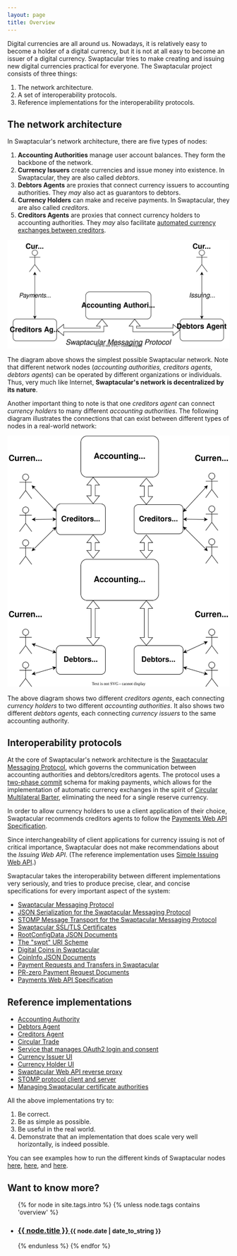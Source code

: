 ```yaml
---
layout: page
title: Overview
---
```


Digital currencies are all around us. Nowadays, it is relatively easy
to become a holder of a digital currency, but it is not at all easy to
become an issuer of a digital currency. Swaptacular tries to make
creating and issuing new digital currencies practical for everyone.
The Swaptacular project consists of three things:

1. The network architecture.
2. A set of interoperability protocols.
3. Reference implementations for the interoperability protocols.


## The network architecture

In Swaptacular's network architecture, there are five types of nodes:

1. **Accounting Authorities** manage user account balances. They form
   the backbone of the network.
2. **Currency Issuers** create currencies and issue money into
   existence. In Swaptacular, they are also called *debtors*.
3. **Debtors Agents** are proxies that connect currency issuers to
   accounting authorities. They *may* also act as guarantors to debtors.
4. **Currency Holders** can make and receive payments. In Swaptacular, they
   are also called *creditors*.
5. **Creditors Agents** are proxies that connect currency holders to
   accounting authorities. They *may* also facilitate [automated
   currency exchanges between
   creditors](https://github.com/swaptacular/swpt_trade).

<div class="message">
  <img src="/images/swpt_basic_network.svg" alt="Swaptacular Basic Network">
</div>

The diagram above shows the simplest possible Swaptacular
network. Note that different network nodes (*accounting authorities,
creditors agents, debtors agents*) can be operated by different
organizations or individuals. Thus, very much like Internet,
**Swaptacular's network is decentralized by its nature**.

Another important thing to note is that one *creditors agent* can
connect *currency holders* to many different *accounting
authorities*. The following diagram illustrates the connections that
can exist between different types of nodes in a real-world network:

<div class="message">
  <img src="/images/swpt_complex_nework.svg" alt="Swaptacular Real-world Network">
</div>

The above diagram shows two different *creditors agents*, each
connecting *currency holders* to two different *accounting
authorities*. It also shows two different *debtors agents*, each
connecting *currency issuers* to the same accounting authority.


## Interoperability protocols

At the core of Swaptacular's network architecture is the [Swaptacular
Messaging Protocol](/public/docs/protocol.pdf), which governs the
communication between accounting authorities and debtors/creditors
agents. The protocol uses a [two-phase
commit](https://en.wikipedia.org/wiki/Two-phase_commit_protocol)
schema for making payments, which allows for the implementation of
automatic currency exchanges in the spirit of [Circular Multilateral
Barter](/public/docs/cmb-general.pdf), eliminating the need for a
single reserve currency.

In order to allow currency holders to use a client application of
their choice, Swaptacular recommends creditors agents to follow the 
[Payments Web API Specification](/public/docs/swpt_creditors/redoc.html).

Since interchangeability of client applications for currency issuing is not
of critical importance, Swaptacular does not make recommendations about the
*Issuing Web API*. (The reference implementation uses [Simple Issuing Web
API](/public/docs/swpt_debtors/redoc.html).)

Swaptacular takes the interoperability between different
implementations very seriously, and tries to produce precise, clear,
and concise specifications for every important aspect of the system:

* [Swaptacular Messaging Protocol](/public/docs/protocol.pdf)
* [JSON Serialization for the Swaptacular Messaging
  Protocol](/public/docs/protocol-json.pdf)
* [STOMP Message Transport for the Swaptacular Messaging
  Protocol](/public/docs/swpt-stomp.pdf)
* [Swaptacular SSL/TLS Certificates](/public/docs/swpt-certificates.pdf)
* [RootConfigData JSON Documents](/public/docs/root-config-data.pdf)
* [The "swpt" URI Scheme](/public/docs/swpt-uri-scheme.pdf)
* [Digital Coins in Swaptacular](/public/docs/digital-coin-urls.pdf)
* [CoinInfo JSON Documents](/public/docs/coin-info-documents.pdf)
* [Payment Requests and Transfers in
  Swaptacular](/public/docs/payment-requests.pdf)
* [PR-zero Payment Request Documents](/public/docs/pr0-documents.pdf)
* [Payments Web API Specification](/public/docs/swpt_creditors/redoc.html)


## Reference implementations

* [Accounting Authority](https://github.com/swaptacular/swpt_accounts)
* [Debtors Agent](https://github.com/swaptacular/swpt_debtors)
* [Creditors Agent](https://github.com/swaptacular/swpt_creditors)
* [Circular Trade](https://github.com/swaptacular/swpt_trade)
* [Service that manages OAuth2 login and consent](https://github.com/swaptacular/swpt_login)
* [Currency Issuer UI](https://github.com/swaptacular/swpt_debtors_ui)
* [Currency Holder UI](https://github.com/swaptacular/swpt_creditors_ui)
* [Swaptacular Web API reverse proxy](https://github.com/swaptacular/swpt_apiproxy)
* [STOMP protocol client and server](https://github.com/swaptacular/swpt_stomp)
* [Managing Swaptacular certificate authorities](https://github.com/swaptacular/swpt_ca_scripts)

All the above implementations try to:

1. Be correct.
2. Be as simple as possible.
3. Be useful in the real world.
4. Demonstrate that an implementation that does scale very well
   horizontally, is indeed possible.

You can see examples how to run the different kinds of Swaptacular nodes
[here](https://github.com/swaptacular/swpt_accounts/blob/master/docker-compose-all.yml),
[here](https://github.com/swaptacular/swpt_creditors/blob/master/docker-compose-all.yml),
and
[here](https://github.com/swaptacular/swpt_debtors/blob/master/docker-compose-all.yml).


<div>
  <h2>Want to know more?</h2>
  <ul class="related-posts">
  {% for node in site.tags.intro %}
    {% unless node.tags contains 'overview' %}
      <li>
        <h3>
          <a href="{{ node.url }}">
            {{ node.title }}
          </a>
          <small>{{ node.date | date_to_string }}</small>
        </h3>
      </li>
    {% endunless %}
  {% endfor %}
  </ul>
</div>
